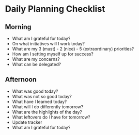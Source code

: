 # Daily Planning Checklist

## Morning

- What am I grateful for today?
- On what initiatives will I work today?
- What are my 3 (must) - 2 (nice) - 5 (extraordinary) priorities?
- How am I setting myself up for success?
- What are my concerns?
- What can be delegated?

## Afternoon

- What was good today?
- What was not so good today?
- What have I learned today?
- What will I do differently tomorrow?
- What are the highlights of the day?
- What leftovers do I have for tomorrow?
- Update tracker
- What am I grateful for today?
